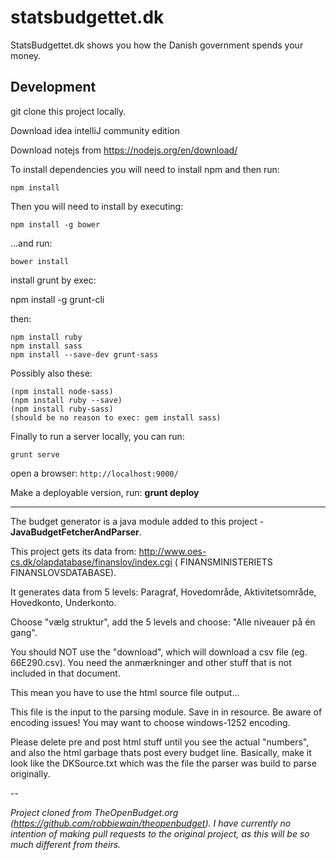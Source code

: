 # statsbudgettet.dk 

StatsBudgettet.dk shows you how the Danish government spends your money.

## Development

git clone this project locally.

Download idea intelliJ community edition

Download notejs from https://nodejs.org/en/download/

To install dependencies you will need to install npm and then run:
    
```shell
npm install
```

Then you will need to install by executing:

```shell
npm install -g bower
```

...and run:

```shell
bower install
```

install grunt by exec: 

npm install -g grunt-cli

then:
```shell
npm install ruby
npm install sass
npm install --save-dev grunt-sass
```

Possibly also these:

```shell
(npm install node-sass)
(npm install ruby --save)
(npm install ruby-sass)
(should be no reason to exec: gem install sass)
```

Finally to run a server locally, you can run:

```shell
grunt serve
```

open a browser: `http://localhost:9000/`

Make a deployable version, run: **grunt deploy**

------------------

The budget generator is a java module added to this project - **JavaBudgetFetcherAndParser**.

This project gets its data from: http://www.oes-cs.dk/olapdatabase/finanslov/index.cgi (
FINANSMINISTERIETS FINANSLOVSDATABASE).

It generates data from 5 levels: Paragraf, Hovedområde, Aktivitetsområde, Hovedkonto, Underkonto.

Choose "vælg struktur", add the 5 levels and choose: "Alle niveauer på én gang".

You should NOT use the "download", which will download a csv file (eg. 66E290.csv). You need the anmærkninger and other stuff that is not included in that document.

This mean you have to use the html source file output...

This file is the input to the parsing module. Save in in resource. Be aware of encoding issues! You may want to choose windows-1252 encoding.

Please delete pre and post html stuff until you see the actual "numbers", and also the html garbage thats post every budget line. Basically, make it look like the DKSource.txt which was the file the parser was build to parse originally.


 





--

_Project cloned from TheOpenBudget.org 
(https://github.com/robbiewain/theopenbudget). 
I have currently no intention of making pull requests to the original project, as this will be so much different from theirs._
